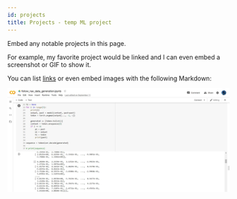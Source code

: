 ```yaml
---
id: projects
title: Projects - temp ML project
---
```


Embed any notable projects in this page.

For example, my favorite project would be linked and I can even embed
a screenshot or GIF to show it.

You can list [links](https://www.hashicorp.com/resources/test-driven-development-tdd-for-infrastructure)
or even embed images with the following Markdown:

![temp image for testing - happens to be some data conversion. Yay tensors!](./assets/tmp_project.JPG)
